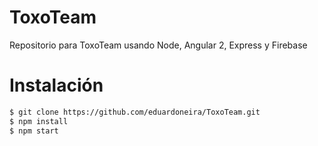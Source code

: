 # ToxoTeam
Repositorio para ToxoTeam usando Node, Angular 2, Express y Firebase

# Instalación

```bash
$ git clone https://github.com/eduardoneira/ToxoTeam.git
$ npm install
$ npm start
```
